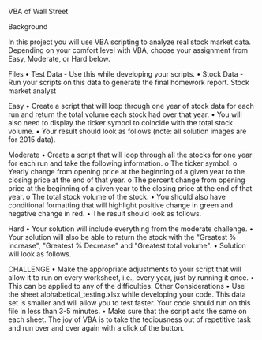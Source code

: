 VBA of Wall Street

Background

In this project you will use VBA scripting to analyze real stock market data. Depending on your comfort level with VBA, choose your assignment from Easy, Moderate, or Hard below.

Files
•	Test Data - Use this while developing your scripts.
•	Stock Data - Run your scripts on this data to generate the final homework report.
Stock market analyst
 
Easy
•	Create a script that will loop through one year of stock data for each run and return the total volume each stock had over that year.
•	You will also need to display the ticker symbol to coincide with the total stock volume.
•	Your result should look as follows (note: all solution images are for 2015 data).
 
Moderate
•	Create a script that will loop through all the stocks for one year for each run and take the following information.
o	The ticker symbol.
o	Yearly change from opening price at the beginning of a given year to the closing price at the end of that year.
o	The percent change from opening price at the beginning of a given year to the closing price at the end of that year.
o	The total stock volume of the stock.
•	You should also have conditional formatting that will highlight positive change in green and negative change in red.
•	The result should look as follows.
 
Hard
•	Your solution will include everything from the moderate challenge.
•	Your solution will also be able to return the stock with the "Greatest % increase", "Greatest % Decrease" and "Greatest total volume".
•	Solution will look as follows.
 
CHALLENGE
•	Make the appropriate adjustments to your script that will allow it to run on every worksheet, i.e., every year, just by running it once.
•	This can be applied to any of the difficulties.
Other Considerations
•	Use the sheet alphabetical_testing.xlsx while developing your code. This data set is smaller and will allow you to test faster. Your code should run on this file in less than 3-5 minutes.
•	Make sure that the script acts the same on each sheet. The joy of VBA is to take the tediousness out of repetitive task and run over and over again with a click of the button.


